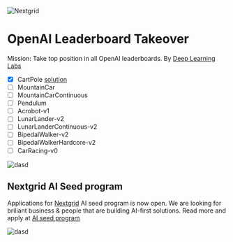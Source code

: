 ![Nextgrid](https://storage.googleapis.com/nextgrid_github_repo_visuals/Github%20Graphics%20/big-banner.jpg)

# OpenAI Leaderboard Takeover

Mission: Take top position in all OpenAI leaderboards. By [Deep Learning Labs](https://nextgrid.ai/deep-learning-labs/)

- [x] CartPole [solution](https://github.com/nextgrid/deep-learning-labs-openAI/tree/main/cartpole)
- [ ] MountainCar
- [ ] MountainCarContinuous
- [ ] Pendulum
- [ ] Acrobot-v1
- [ ] LunarLander-v2
- [ ] LunarLanderContinuous-v2
- [ ] BipedalWalker-v2
- [ ] BipedalWalkerHardcore-v2
- [ ] CarRacing-v0

![dasd](https://storage.googleapis.com/nextgrid_github_repo_visuals/Github%20Graphics%20/small-banner.jpg)

## Nextgrid AI Seed program

Applications for [Nextgrid](https://nextgrid.ai) AI seed program is now open. We are looking for briliant business & people that are building AI-first solutions. Read more and apply at [AI seed program](https://nextgrid.ai/seed/)

![dasd](https://storage.googleapis.com/nextgrid_github_repo_visuals/Github%20Graphics%20/partner-banner.jpg)

